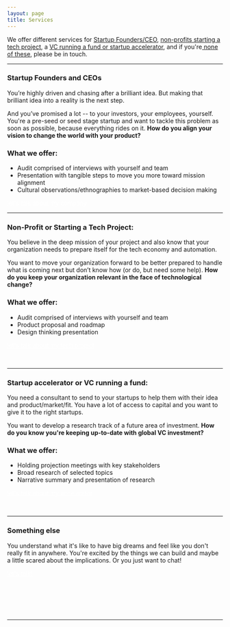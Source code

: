```yaml
---
layout: page
title: Services
---
```

<meta name="Services" content="Author: Burtch, Allison, 
    Category: 'consultancy, trend reports, technology, future tech'">


<!-- be one sentence -->
<!-- differentiate...turn the question into the active thing....we help you align your vision...we help you keep your organization relevant in the face of tech change... -->
<!-- differentiate yourself a little bit...each what we offer shoudl have a what it is and what it does that i do tha tother people can't do -->


We offer different services for <a href="#startup-founders-and-ceos">Startup Founders/CEO</a>, <a href="#non-profit-or-starting-a-tech-project">non-profits starting a tech project</a>, a <a href="#startup-accelerator-or-vc-running-a-fund">VC running a fund or startup accelerator</a>, and if you're<a href="#something-else"> none of these</a>, please be in touch. 

***

### **Startup Founders** and **CEOs**

You’re highly driven and chasing after a brilliant idea. But making that brilliant idea into a reality is the next step. 

And you’ve promised a lot -- to your investors, your employees, yourself. You're a pre-seed or seed stage startup and want to tackle this problem as soon as possible, because everything rides on it. **How do you align your vision to change the world with your product?**

### What we offer:
 - Audit comprised of interviews with yourself and team 
 - Presentation with tangible steps to move you more toward mission alignment
 - Cultural observations/ethnographies to market-based decision making

<span class="improved"><a href="mailto:hi@irlresear.ch" style="color:white">let's talk about my company</a> </span>

***

### **Non-Profit or Starting a Tech Project:** 

You believe in the deep mission of your project and also know that your organization needs to prepare itself for the tech economy and automation. 

You want to move your organization forward to be better prepared to handle what is coming next but don’t know how (or do, but need some help). **How do you keep your organization relevant in the face of technological change?**

### What we offer:
 - Audit comprised of interviews with yourself and team 
 - Product proposal and roadmap
 - Design thinking presentation

<span class="improved"><a href="mailto:hi@irlresear.ch" style="color:white">let's talk about my tech project</a> </span>

<br>

***

### **Startup accelerator or VC running a fund:**

You need a consultant to send to your startups to help them with their idea and product/market/fit. You have a lot of access to capital and you want to give it to the right startups. 

You want to develop a research track of a future area of investment. **How do you know you're keeping up-to-date with global VC investment?**

### What we offer:
 - Holding projection meetings with key stakeholders
 - Broad research of selected topics
 - Narrative summary and presentation of research

<span class="improved"><a href="mailto:hi@irlresear.ch" style="color:white">let's talk about my accelerator</a> </span>

<br>

***

### **Something else**

You understand what it's like to have big dreams and feel like you don't really fit in anywhere. You're excited by the things we can build and maybe a little scared about the implications. Or you just want to chat!

<span class="improved"><a href="mailto:hi@irlresear.ch" style="color:white">let's talk!</a> </span>
<br>
<br><br><br><br><br>

***